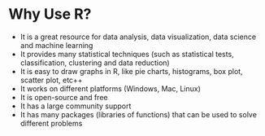 # Why Use R?
- It is a great resource for data analysis, data visualization, data science and machine learning
- It provides many statistical techniques (such as statistical tests, classification, clustering and data reduction)
- It is easy to draw graphs in R, like pie charts, histograms, box plot, scatter plot, etc++
- It works on different platforms (Windows, Mac, Linux)
- It is open-source and free
- It has a large community support
- It has many packages (libraries of functions) that can be used to solve different problems